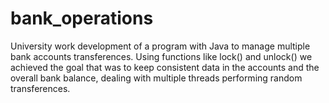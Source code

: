 # bank_operations

University work development of a program with Java to manage multiple bank accounts transferences. 
Using functions like lock() and unlock() we achieved the goal that was to keep consistent data in the accounts and the overall bank balance, dealing with multiple threads performing random transferences.

